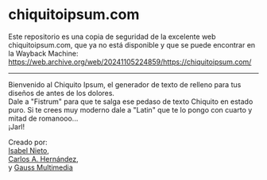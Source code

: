 # chiquitoipsum.com

Este repositorio es una copia de seguridad de la excelente web chiquitoipsum.com, que ya no está disponible y que se puede encontrar en la Wayback Machine:  
https://web.archive.org/web/20241105224859/https://chiquitoipsum.com/

---

Bienvenido al Chiquito Ipsum, el generador de texto de relleno para tus diseños de antes de los dolores.  
Dale a "Fistrum" para que te salga ese pedaso de texto Chiquito en estado puro. Si te crees muy moderno dale a "Latin" que te lo pongo con cuarto y mitad de romanooo...  
¡Jarl!

Creado por:  
[Isabel Nieto](https://www.behance.net/IsabelNieto),  
[Carlos A. Hernández](http://www.calberhs.com/),  
y [Gauss Multimedia](http://www.gaussmultimedia.com/)
